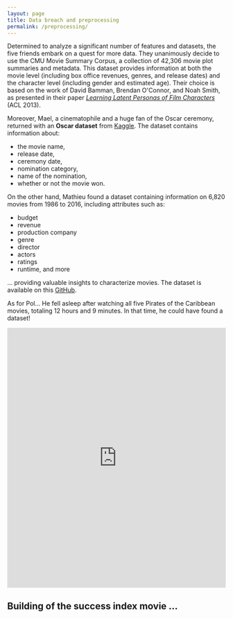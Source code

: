 ```yaml
---
layout: page
title: Data breach and preprocessing
permalink: /preprocessing/
---
```



Determined to analyze a significant number of features and datasets, the five friends embark on a quest for more data. They unanimously decide to use the CMU Movie Summary Corpus, a collection of 42,306 movie plot summaries and metadata. This dataset provides information at both the movie level (including box office revenues, genres, and release dates) and the character level (including gender and estimated age). Their choice is based on the work of David Bamman, Brendan O'Connor, and Noah Smith, as presented in their paper [*Learning Latent Personas of Film Characters*]((https://aclanthology.org/P13-1147.pdf)) (ACL 2013).

Moreover, Mael, a cinematophile and a huge fan of the Oscar ceremony, returned with an **Oscar dataset** from [Kaggle](https://www.kaggle.com/datasets/unanimad/the-oscar-award). The dataset contains information about: 
- the movie name, 
- release date,
- ceremony date, 
- nomination category, 
- name of the nomination,
- whether or not the movie won.

On the other hand, Mathieu found a dataset containing information on 6,820 movies from 1986 to 2016, including attributes such as: 
- budget
- revenue
- production company
- genre
- director
- actors
- ratings
- runtime, and more

... providing valuable insights to characterize movies. The dataset is available on this [GitHub](https://github.com/danielgrijalva/movie-stats).

As for Pol... He fell asleep after watching all five Pirates of the Caribbean movies, totaling 12 hours and 9 minutes. In that time, he could have found a dataset!



<iframe src="https://elboyer228.github.io/sigma_sitetest/assets/plots/bar_plot.html" width="100%" height="600" frameborder="0"></iframe>



## Building of the success index movie ... 

